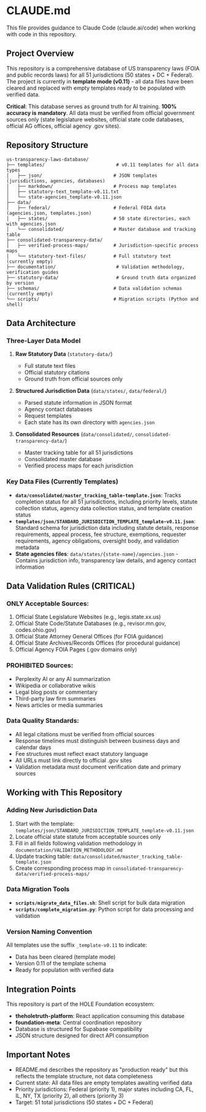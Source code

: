 # CLAUDE.md

This file provides guidance to Claude Code (claude.ai/code) when working with code in this repository.

## Project Overview

This repository is a comprehensive database of US transparency laws (FOIA and public records laws) for all 51 jurisdictions (50 states + DC + Federal). The project is currently in **template mode (v0.11)** - all data files have been cleared and replaced with empty templates ready to be populated with verified data.

**Critical**: This database serves as ground truth for AI training. **100% accuracy is mandatory**. All data must be verified from official government sources only (state legislature websites, official state code databases, official AG offices, official agency .gov sites).

## Repository Structure

```
us-transparency-laws-database/
├── templates/                          # v0.11 templates for all data types
│   ├── json/                          # JSON templates (jurisdictions, agencies, databases)
│   ├── markdown/                      # Process map templates
│   ├── statutory-text_template-v0.11.txt
│   └── state-agencies_template-v0.11.json
├── data/
│   ├── federal/                       # Federal FOIA data (agencies.json, templates.json)
│   ├── states/                        # 50 state directories, each with agencies.json
│   └── consolidated/                  # Master database and tracking table
├── consolidated-transparency-data/
│   ├── verified-process-maps/         # Jurisdiction-specific process maps
│   └── statutory-text-files/          # Full statutory text (currently empty)
├── documentation/                      # Validation methodology, verification guides
├── statutory-data/                     # Ground truth data organized by version
├── schemas/                           # Data validation schemas (currently empty)
└── scripts/                           # Migration scripts (Python and shell)
```

## Data Architecture

### Three-Layer Data Model

1. **Raw Statutory Data** (`statutory-data/`)
   - Full statute text files
   - Official statutory citations
   - Ground truth from official sources only

2. **Structured Jurisdiction Data** (`data/states/`, `data/federal/`)
   - Parsed statute information in JSON format
   - Agency contact databases
   - Request templates
   - Each state has its own directory with `agencies.json`

3. **Consolidated Resources** (`data/consolidated/`, `consolidated-transparency-data/`)
   - Master tracking table for all 51 jurisdictions
   - Consolidated master database
   - Verified process maps for each jurisdiction

### Key Data Files (Currently Templates)

- **`data/consolidated/master_tracking_table-template.json`**: Tracks completion status for all 51 jurisdictions, including priority levels, statute collection status, agency data collection status, and template creation status
- **`templates/json/STANDARD_JURISDICTION_TEMPLATE_template-v0.11.json`**: Standard schema for jurisdiction data including statute details, response requirements, appeal process, fee structure, exemptions, requester requirements, agency obligations, oversight body, and validation metadata
- **State agencies files**: `data/states/{state-name}/agencies.json` - Contains jurisdiction info, transparency law details, and agency contact information

## Data Validation Rules (CRITICAL)

### ONLY Acceptable Sources:
1. Official State Legislature Websites (e.g., legis.state.xx.us)
2. Official State Code/Statute Databases (e.g., revisor.mn.gov, codes.ohio.gov)
3. Official State Attorney General Offices (for FOIA guidance)
4. Official State Archives/Records Offices (for procedural guidance)
5. Official Agency FOIA Pages (.gov domains only)

### PROHIBITED Sources:
- Perplexity AI or any AI summarization
- Wikipedia or collaborative wikis
- Legal blog posts or commentary
- Third-party law firm summaries
- News articles or media summaries

### Data Quality Standards:
- All legal citations must be verified from official sources
- Response timelines must distinguish between business days and calendar days
- Fee structures must reflect exact statutory language
- All URLs must link directly to official .gov sites
- Validation metadata must document verification date and primary sources

## Working with This Repository

### Adding New Jurisdiction Data

1. Start with the template: `templates/json/STANDARD_JURISDICTION_TEMPLATE_template-v0.11.json`
2. Locate official state statute from acceptable sources only
3. Fill in all fields following validation methodology in `documentation/VALIDATION_METHODOLOGY.md`
4. Update tracking table: `data/consolidated/master_tracking_table-template.json`
5. Create corresponding process map in `consolidated-transparency-data/verified-process-maps/`

### Data Migration Tools

- **`scripts/migrate_data_files.sh`**: Shell script for bulk data migration
- **`scripts/complete_migration.py`**: Python script for data processing and validation

### Version Naming Convention

All templates use the suffix `_template-v0.11` to indicate:
- Data has been cleared (template mode)
- Version 0.11 of the template schema
- Ready for population with verified data

## Integration Points

This repository is part of the HOLE Foundation ecosystem:
- **theholetruth-platform**: React application consuming this database
- **foundation-meta**: Central coordination repository
- Database is structured for Supabase compatibility
- JSON structure designed for direct API consumption

## Important Notes

- README.md describes the repository as "production ready" but this reflects the template structure, not data completeness
- Current state: All data files are empty templates awaiting verified data
- Priority jurisdictions: Federal (priority 1), major states including CA, FL, IL, NY, TX (priority 2), all others (priority 3)
- Target: 51 total jurisdictions (50 states + DC + Federal)